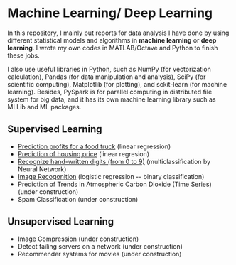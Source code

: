 # Machine Learning/ Deep Learning #

In this repository, I mainly put reports for data analysis I have done by using different statistical models and algorithms in **machine learning** or **deep learning**. I wrote my own codes in MATLAB/Octave and Python to finish these jobs.

I also use useful libraries in Python, such as NumPy (for vectorization calculation), Pandas (for data manipulation and analysis), SciPy (for scientific computing), Matplotlib (for plotting), and sckit-learn (for machine learning). Besides, PySpark is for parallel computing in distributed file system for big data, and it has its own machine learning library such as MLLib and ML packages. 

## Supervised Learning ##
- [Prediction profits for a food truck](https://github.com/hsuanhao/Machine_Learning/blob/master/prediction_profits_food_truck.ipynb) (linear regression)
- [Prediction of housing price](https://github.com/hsuanhao/Machine_Learning/blob/master/prediction_housing_price.ipynb) (linear regresion)
- [Recognize hand-written digits (from 0 to 9)](https://github.com/hsuanhao/Machine_Learning/blob/master/Hand-Written_Digits_Recognition.ipynb) (multiclassification by Neural Network)
- [Image Recogonition](https://github.com/hsuanhao/Machine_Learning/blob/master/Image_Recognition.ipynb) (logistic regression -- binary classification)
- Prediction of Trends in Atmospheric Carbon Dioxide (Time Series) (under construction)
- Spam Classification (under construction)

## Unsupervised Learning ##
- Image Compression (under construction)
- Detect failing servers on a network (under construction)
- Recommender systems for movies (under construction)

